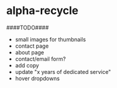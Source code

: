 alpha-recycle
=============

####TODO####
- small images for thumbnails
- contact page
- about page
- contact/email form?
- add copy
- update "x years of dedicated service"
- hover dropdowns
